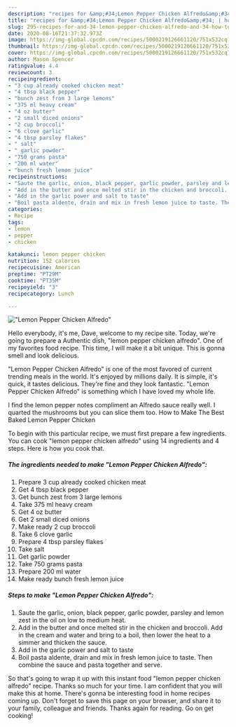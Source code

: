 ```yaml
---
description: "recipes for &amp;#34;Lemon Pepper Chicken Alfredo&amp;#34; | how to keep &amp;#34;Lemon Pepper Chicken Alfredo&amp;#34;"
title: "recipes for &amp;#34;Lemon Pepper Chicken Alfredo&amp;#34; | how to keep &amp;#34;Lemon Pepper Chicken Alfredo&amp;#34;"
slug: 295-recipes-for-and-34-lemon-pepper-chicken-alfredo-and-34-how-to-keep-and-34-lemon-pepper-chicken-alfredo-and-34
date: 2020-08-16T21:37:32.973Z
image: https://img-global.cpcdn.com/recipes/5000219126661120/751x532cq70/lemon-pepper-chicken-alfredo-recipe-main-photo.jpg
thumbnail: https://img-global.cpcdn.com/recipes/5000219126661120/751x532cq70/lemon-pepper-chicken-alfredo-recipe-main-photo.jpg
cover: https://img-global.cpcdn.com/recipes/5000219126661120/751x532cq70/lemon-pepper-chicken-alfredo-recipe-main-photo.jpg
author: Mason Spencer
ratingvalue: 4.4
reviewcount: 3
recipeingredient:
- "3 cup already cooked chicken meat"
- "4 tbsp black pepper"
- "bunch zest from 3 large lemons"
- "375 ml heavy cream"
- "4 oz butter"
- "2 small diced onions"
- "2 cup broccoli"
- "6 clove garlic"
- "4 tbsp parsley flakes"
- " salt"
- " garlic powder"
- "750 grams pasta"
- "200 ml water"
- "bunch fresh lemon juice"
recipeinstructions:
- "Saute the garlic, onion, black pepper, garlic powder, parsley and lemon zest in the oil on low to medium heat."
- "Add in the butter and once melted stir in the chicken and broccoli. Add in the cream and water and bring to a boil, then lower the heat to a simmer and thicken the sauce."
- "Add in the garlic power and salt to taste"
- "Boil pasta aldente, drain and mix in fresh lemon juice to taste. Then combine the sauce and pasta together and serve."
categories:
- Recipe
tags:
- lemon
- pepper
- chicken

katakunci: lemon pepper chicken 
nutrition: 152 calories
recipecuisine: American
preptime: "PT29M"
cooktime: "PT35M"
recipeyield: "3"
recipecategory: Lunch

---
```



![&#34;Lemon Pepper Chicken Alfredo&#34;](https://img-global.cpcdn.com/recipes/5000219126661120/751x532cq70/lemon-pepper-chicken-alfredo-recipe-main-photo.jpg)

Hello everybody, it's me, Dave, welcome to my recipe site. Today, we're going to prepare a Authentic dish, &#34;lemon pepper chicken alfredo&#34;. One of my favorites food recipe. This time, I will make it a bit unique. This is gonna smell and look delicious.

&#34;Lemon Pepper Chicken Alfredo&#34; is one of the most favored of current trending meals in the world. It's enjoyed by millions daily. It is simple, it's quick, it tastes delicious. They're fine and they look fantastic. &#34;Lemon Pepper Chicken Alfredo&#34; is something which I have loved my whole life.

I find the lemon pepper notes compliment an Alfredo sauce really well. I quarted the mushrooms but you can slice them too. How to Make The Best Baked Lemon Pepper Chicken


To begin with this particular recipe, we must first prepare a few ingredients. You can cook &#34;lemon pepper chicken alfredo&#34; using 14 ingredients and 4 steps. Here is how you cook that.

<!--inarticleads1-->

##### The ingredients needed to make &#34;Lemon Pepper Chicken Alfredo&#34;:

1. Prepare 3 cup already cooked chicken meat
1. Get 4 tbsp black pepper
1. Get bunch zest from 3 large lemons
1. Take 375 ml heavy cream
1. Get 4 oz butter
1. Get 2 small diced onions
1. Make ready 2 cup broccoli
1. Take 6 clove garlic
1. Prepare 4 tbsp parsley flakes
1. Take  salt
1. Get  garlic powder
1. Take 750 grams pasta
1. Prepare 200 ml water
1. Make ready bunch fresh lemon juice




<!--inarticleads2-->

##### Steps to make &#34;Lemon Pepper Chicken Alfredo&#34;:

1. Saute the garlic, onion, black pepper, garlic powder, parsley and lemon zest in the oil on low to medium heat.
1. Add in the butter and once melted stir in the chicken and broccoli. Add in the cream and water and bring to a boil, then lower the heat to a simmer and thicken the sauce.
1. Add in the garlic power and salt to taste
1. Boil pasta aldente, drain and mix in fresh lemon juice to taste. Then combine the sauce and pasta together and serve.




So that's going to wrap it up with this instant food &#34;lemon pepper chicken alfredo&#34; recipe. Thanks so much for your time. I am confident that you will make this at home. There's gonna be interesting food in home recipes coming up. Don't forget to save this page on your browser, and share it to your family, colleague and friends. Thanks again for reading. Go on get cooking!

